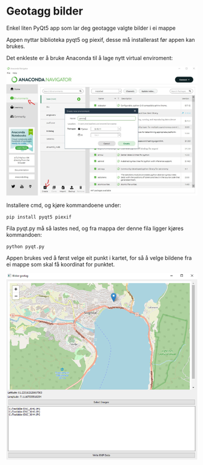 # Geotagg bilder
Enkel liten PyQt5 app som lar deg geotagge valgte bilder i ei mappe

Appen nyttar biblioteka pyqt5 og piexif, desse må installerast før appen kan brukes.

Det enkleste er å bruke Anaconda til å lage nytt virtual enviroment:

![env](env.jpg)

Installere cmd, og kjøre kommandoene under:

```
pip install pyqt5 piexif
```

Fila pyqt.py må så lastes ned, og fra mappa der denne fila ligger kjøres kommandoen:

```
python pyqt.py
```
Appen brukes ved å først velge eit punkt i kartet, for så å velge bildene fra ei mappe som skal få koordinat for punktet.

![Geotag](geotag.png)
